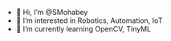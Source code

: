 - 👋 Hi, I’m @SMohabey
- 👀 I’m interested in Robotics, Automation, IoT
- 🌱 I’m currently learning OpenCV, TinyML

<!---
SMohabey/SMohabey is a ✨ special ✨ repository because its `README.md` (this file) appears on your GitHub profile.
You can click the Preview link to take a look at your changes.
--->
